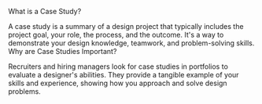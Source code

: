What is a Case Study?

A case study is a summary of a design project that typically includes the project goal, your role, the process, and the outcome.
It's a way to demonstrate your design knowledge, teamwork, and problem-solving skills.
Why are Case Studies Important?

Recruiters and hiring managers look for case studies in portfolios to evaluate a designer's abilities.
They provide a tangible example of your skills and experience, showing how you approach and solve design problems.